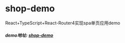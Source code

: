 # shop-demo
React+TypeScript+React-Router4实现spa单页应用demo

##### demo地址: [shop-demo](http://47.98.137.213/shop-demo/)
